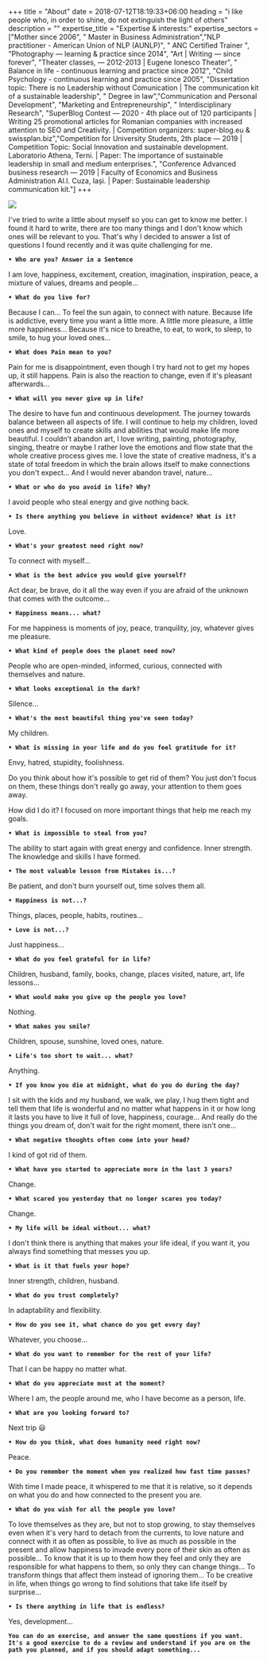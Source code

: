 +++
title = "About"
date = 2018-07-12T18:19:33+06:00
heading = "i like people who, in order to shine, do not extinguish the light of others"
description = ""
expertise_title = "Expertise & interests:"
expertise_sectors = ["Mother since 2006", " Master in Business Administration","NLP practitioner - American Union of NLP (AUNLP)", " ANC Certified Trainer ", "Photography ― learning & practice since 2014", "Art | Writing ― since forever", "Theater classes, ― 2012-2013 | Eugene Ionesco Theater", " Balance in life - continuous learning and practice since 2012", "Child Psychology - continuous learning and practice since 2005",  "Dissertation topic: There is no Leadership without Comunication | The communication kit of a sustainable leadership", " Degree in law","Communication and Personal Development", "Marketing and Entrepreneurship", " Interdisciplinary Research",   "SuperBlog Contest ― 2020 - 4th place out of 120 participants | Writing 25 promotional articles for Romanian companies with increased attention to SEO and Creativity. | Competition organizers: super-blog.eu & swissplan.biz","Competition for University Students, 2th place ― 2019 | Competition Topic: Social Innovation and sustainable development. Laboratorio Athena, Terni. | Paper: The importance of sustainable leadership in small and medium enterprises.", "Conference Advanced business research ― 2019 | Faculty of Economics and Business Administration Al.I. Cuza, Iași. | Paper: Sustainable leadership communication kit."]
+++

![](/images/team/tanyminds.jpg)

 I've tried to write a little about myself so you can get to know me better. I found it hard to write, there are too many things and I don't know which ones will be relevant to you. That's why I decided to answer a list of questions I found recently and it was quite challenging for me.

**`• Who are you? Answer in a Sentence`**

I am love, happiness, excitement, creation, imagination, inspiration, peace, a mixture of values, dreams and people...

**`• What do you live for?`**

Because I can... To feel the sun again, to connect with nature. Because life is addictive, every time you want a little more. A little more pleasure, a little more happiness... Because it's nice to breathe, to eat, to work, to sleep, to smile, to hug your loved ones...

**`• What does Pain mean to you?`**

Pain for me is disappointment, even though I try hard not to get my hopes up, it still happens. Pain is also the reaction to change, even if it's pleasant afterwards...

**`• What will you never give up in life?`**

The desire to have fun and continuous development. The journey towards balance between all aspects of life. I will continue to help my children, loved ones and myself to create skills and abilities that would make life more beautiful. I couldn't abandon art, I love writing, painting, photography, singing, theatre or maybe I rather love the emotions and flow state that the whole creative process gives me. I love the state of creative madness, it's a state of total freedom in which the brain allows itself to make connections you don't expect... And I would never abandon travel, nature...

**`• What or who do you avoid in life? Why?`**

I avoid people who steal energy and give nothing back.

**`• Is there anything you believe in without evidence? What is it?`**

Love.

**`• What's your greatest need right now?`**

To connect with myself...

**`• What is the best advice you would give yourself?`**

Act dear, be brave, do it all the way even if you are afraid of the unknown that comes with the outcome...

**`• Happiness means... what?`**

For me happiness is moments of joy, peace, tranquility, joy, whatever gives me pleasure.

**`• What kind of people does the planet need now?`**

People who are open-minded, informed, curious, connected with themselves and nature.

**`• What looks exceptional in the dark?`**

Silence...

**`• What's the most beautiful thing you've seen today?`**

My children.

**`• What is missing in your life and do you feel gratitude for it?`**

Envy, hatred, stupidity, foolishness.

Do you think about how it's possible to get rid of them? You just don't focus on them, these things don't really go away, your attention to them goes away.

How did I do it? I focused on more important things that help me reach my goals.

**`• What is impossible to steal from you?`**

The ability to start again with great energy and confidence. Inner strength. The knowledge and skills I have formed.

**`• The most valuable lesson from Mistakes is...?`**

Be patient, and don't burn yourself out, time solves them all.

**`• Happiness is not...?`**

Things, places, people, habits, routines...

**`• Love is not...?`**

Just happiness...

**`• What do you feel grateful for in life?`**

Children, husband, family, books, change, places visited, nature, art, life lessons...

**`• What would make you give up the people you love?`**

Nothing.

**`• What makes you smile?`**

Children, spouse, sunshine, loved ones, nature.

**`• Life's too short to wait... what?`**

Anything.

**`• If you know you die at midnight, what do you do during the day?`**

I sit with the kids and my husband, we walk, we play, I hug them tight and tell them that life is wonderful and no matter what happens in it or how long it lasts you have to live it full of love, happiness, courage... And really do the things you dream of, don't wait for the right moment, there isn't one...

**`• What negative thoughts often come into your head?`**

I kind of got rid of them.

**`• What have you started to appreciate more in the last 3 years?`**

Change.

**`• What scared you yesterday that no longer scares you today?`**

Change.

**`• My life will be ideal without... what?`**

I don't think there is anything that makes your life ideal, if you want it, you always find something that messes you up.

**`• What is it that fuels your hope?`**

Inner strength, children, husband.

**`• What do you trust completely?`**

In adaptability and flexibility.

**`• How do you see it, what chance do you get every day?`**

Whatever, you choose...

**`• What do you want to remember for the rest of your life?`**

That I can be happy no matter what.

**`• What do you appreciate most at the moment?`**

Where I am, the people around me, who I have become as a person, life.

**`• What are you looking forward to?`**

Next trip 😃

**`• How do you think, what does humanity need right now?`**

Peace.

**`• Do you remember the moment when you realized how fast time passes?`**

With time I made peace, it whispered to me that it is relative, so it depends on what you do and how connected to the present you are.

**`• What do you wish for all the people you love?`**

To love themselves as they are, but not to stop growing, to stay themselves even when it's very hard to detach from the currents, to love nature and connect with it as often as possible, to live as much as possible in the present and allow happiness to invade every pore of their skin as often as possible... To know that it is up to them how they feel and only they are responsible for what happens to them, so only they can change things... To transform things that affect them instead of ignoring them... To be creative in life, when things go wrong to find solutions that take life itself by surprise...

**`• Is there anything in life that is endless?`**

Yes, development...


**`You can do an exercise, and answer the same questions if you want. It's a good exercise to do a review and understand if you are on the path you planned, and if you should adapt something...`**